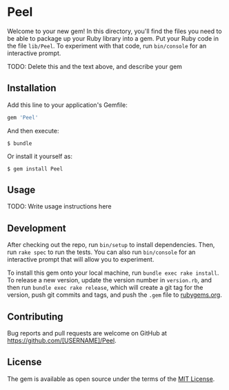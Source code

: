 # Peel

Welcome to your new gem! In this directory, you'll find the files you need to be able to package up your Ruby library into a gem. Put your Ruby code in the file `lib/Peel`. To experiment with that code, run `bin/console` for an interactive prompt.

TODO: Delete this and the text above, and describe your gem

## Installation

Add this line to your application's Gemfile:

```ruby
gem 'Peel'
```

And then execute:

    $ bundle

Or install it yourself as:

    $ gem install Peel

## Usage

TODO: Write usage instructions here

## Development

After checking out the repo, run `bin/setup` to install dependencies. Then, run `rake spec` to run the tests. You can also run `bin/console` for an interactive prompt that will allow you to experiment.

To install this gem onto your local machine, run `bundle exec rake install`. To release a new version, update the version number in `version.rb`, and then run `bundle exec rake release`, which will create a git tag for the version, push git commits and tags, and push the `.gem` file to [rubygems.org](https://rubygems.org).

## Contributing

Bug reports and pull requests are welcome on GitHub at https://github.com/[USERNAME]/Peel.


## License

The gem is available as open source under the terms of the [MIT License](http://opensource.org/licenses/MIT).

